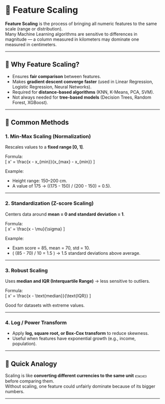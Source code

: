 # 📏 Feature Scaling

**Feature Scaling** is the process of bringing all numeric features to the same scale (range or distribution).  
Many Machine Learning algorithms are sensitive to differences in magnitude — a column measured in kilometers may dominate one measured in centimeters.  

---

## 🔹 Why Feature Scaling?
- Ensures **fair comparison** between features.  
- Makes **gradient descent converge faster** (used in Linear Regression, Logistic Regression, Neural Networks).  
- Required for **distance-based algorithms** (KNN, K-Means, PCA, SVM).  
- Not always needed for **tree-based models** (Decision Trees, Random Forest, XGBoost).  

---

## 🔹 Common Methods

### 1. Min-Max Scaling (Normalization)
Rescales values to a **fixed range [0, 1]**.  

Formula:  
\[
x' = \frac{x - x_{min}}{x_{max} - x_{min}}
\]

Example:  
- Height range: 150–200 cm.  
- A value of 175 → \((175 - 150) / (200 - 150) = 0.5\).  

---

### 2. Standardization (Z-score Scaling)
Centers data around **mean = 0 and standard deviation = 1**.  

Formula:  
\[
x' = \frac{x - \mu}{\sigma}
\]

Example:  
- Exam score = 85, mean = 70, std = 10.  
- \( (85 - 70) / 10 = 1.5 \) → 1.5 standard deviations above average.  

---

### 3. Robust Scaling
Uses **median and IQR (Interquartile Range)** → less sensitive to outliers.  

Formula:  
\[
x' = \frac{x - \text{median}}{\text{IQR}}
\]

Good for datasets with extreme values.  

---

### 4. Log / Power Transform
- Apply **log, square root, or Box-Cox transform** to reduce skewness.  
- Useful when features have exponential growth (e.g., income, population).  

---

## 🔹 Quick Analogy
Scaling is like **converting different currencies to the same unit** 💵💶💴 before comparing them.  
Without scaling, one feature could unfairly dominate because of its bigger numbers.  

---
